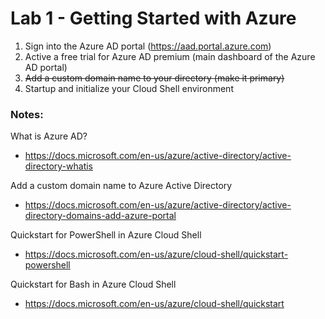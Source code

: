# Lab 1 - Getting Started with Azure

1. Sign into the Azure AD portal (https://aad.portal.azure.com)
2. Active a free trial for Azure AD premium (main dashboard of the Azure AD portal)
3. ~~Add a custom domain name to your directory (make it primary)~~
4. Startup and initialize your Cloud Shell environment

### Notes:

What is Azure AD?
* https://docs.microsoft.com/en-us/azure/active-directory/active-directory-whatis

Add a custom domain name to Azure Active Directory
* https://docs.microsoft.com/en-us/azure/active-directory/active-directory-domains-add-azure-portal

Quickstart for PowerShell in Azure Cloud Shell
* https://docs.microsoft.com/en-us/azure/cloud-shell/quickstart-powershell

Quickstart for Bash in Azure Cloud Shell
* https://docs.microsoft.com/en-us/azure/cloud-shell/quickstart
